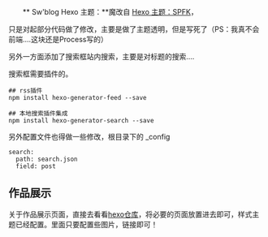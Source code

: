 

　　** Sw'blog Hexo 主题：**魔改自 [Hexo 主题：SPFK](http://luuman.github.io/categories/Hexo/)，

只是对起部分代码做了修改，主要是做了主题透明，但是写死了（PS：我真不会前端....这块还是Process写的）

另外一方面添加了搜索框站内搜索，主要是对标题的搜索....

搜索框需要插件的。
```
## rss插件
npm install hexo-generator-feed --save

## 本地搜索插件集成
npm install hexo-generator-search --save
```
另外配置文件也得做一些修改，根目录下的 _config
```
search:
  path: search.json
  field: post
```

## 作品展示
关于作品展示页面，直接去看看[hexo仓库](https://github.com/luuman/Hexo)，将必要的页面放置进去即可，样式主题已经配置。里面只要配置些图片，链接即可！


